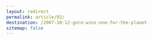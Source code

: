 ```yaml
---
layout: redirect
permalink: article/92/
destination: /2007-10-12-gore-wins-one-for-the-planet
sitemap: false
---
```

